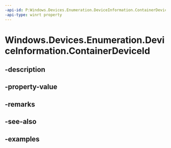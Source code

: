 ```yaml
---
-api-id: P:Windows.Devices.Enumeration.DeviceInformation.ContainerDeviceId
-api-type: winrt property
---
```


<!-- Property syntax.
public string ContainerDeviceId { get; }
-->

# Windows.Devices.Enumeration.DeviceInformation.ContainerDeviceId

## -description

## -property-value

## -remarks

## -see-also

## -examples

